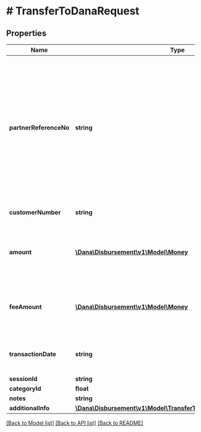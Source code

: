 # # TransferToDanaRequest

## Properties

Name | Type | Description | Notes
------------ | ------------- | ------------- | -------------
**partnerReferenceNo** | **string** | Unique transaction identifier on partner system which assigned to each transaction&lt;br&gt; Notes:&lt;br&gt; If the partner receives a timeout or an unexpected response from DANA and partner expects to perform retry request to DANA, please use the partnerReferenceNo that is the same as the one used in the transaction request process before |
**customerNumber** | **string** | Customer account number, in format 628xxx | [optional]
**amount** | [**\Dana\Disbursement\v1\Model\Money**](Money.md) | Amount. Contains two sub-fields:&lt;br&gt; 1. Value: Transaction amount, including the cents&lt;br&gt; 2. Currency: Currency code based on ISO |
**feeAmount** | [**\Dana\Disbursement\v1\Model\Money**](Money.md) | Fee amount. Contains two sub-fields:&lt;br&gt; 1. Value: Amount, including the cents&lt;br&gt; 2. Currency: Currency code based on ISO |
**transactionDate** | **string** | Transaction date, in format YYYY-MM-DDTHH:mm:ss+07:00. Time must be in GMT+7 (Jakarta time) | [optional]
**sessionId** | **string** | Session identifier | [optional]
**categoryId** | **float** | Category identifier | [optional]
**notes** | **string** | Transaction notes | [optional]
**additionalInfo** | [**\Dana\Disbursement\v1\Model\TransferToDanaRequestAdditionalInfo**](TransferToDanaRequestAdditionalInfo.md) |  |

[[Back to Model list]](../../README.md#models) [[Back to API list]](../../README.md#endpoints) [[Back to README]](../../README.md)
